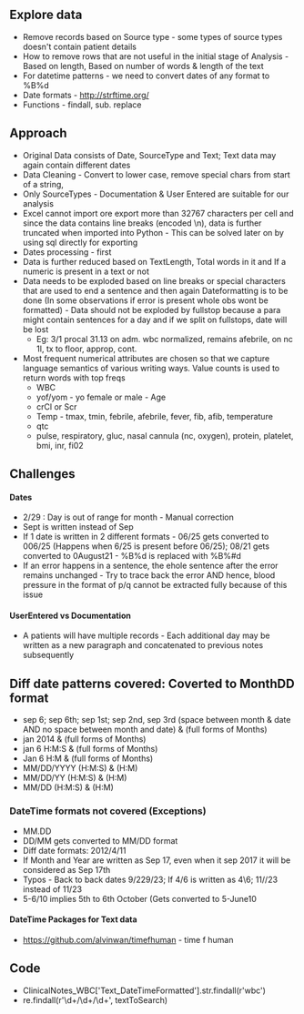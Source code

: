 ## Explore data
* Remove records based on Source type - some types of source types doesn't contain patient details
* How to remove rows that are not useful in the initial stage of Analysis - Based on length, Based on number of words & length of the text
* For datetime patterns - we need to convert dates of any format to %B%d
* Date formats - http://strftime.org/
* Functions - findall, sub. replace

## Approach
* Original Data consists of Date, SourceType and Text; Text data may again contain different dates
* Data Cleaning - Convert to lower case, remove special chars from start of a string, 
* Only SourceTypes - Documentation & User Entered are suitable for our analysis 
* Excel cannot import ore export more than 32767 characters per cell and since the data contains line breaks (encoded \n), data is further truncated when imported into Python - This can be solved later on by using sql directly for exporting
* Dates processing - first 
* Data is further reduced based on TextLength, Total words in it and If a numeric is present in a text or not
* Data needs to be exploded based on line breaks or special characters that are used to end a sentence and then again Dateformatting is to be done (In some observations if error is present whole obs wont be formatted) - Data should not be exploded by fullstop because a para might contain sentences for a day and if we split on fullstops, date will be lost
  * Eg: 3/1 procal 31.13 on adm. wbc normalized, remains afebrile, on nc 1l, tx to floor, approp, cont.
* Most frequent numerical attributes are chosen so that we capture language semantics of various writing ways. Value counts is used to return words with top freqs
  * WBC
  * yof/yom - yo female or male - Age
  * crCl or Scr
  * Temp - tmax, tmin, febrile, afebrile, fever, fib, afib, temperature
  * qtc
  * pulse, respiratory, gluc, nasal cannula (nc, oxygen), protein, platelet, bmi, inr, fi02

## Challenges
#### Dates
* 2/29 : Day is out of range for month - Manual correction
* Sept is written instead of Sep
* If 1 date is written in 2 different formats - 06/25 gets converted to 006/25 (Happens when 6/25 is present before 06/25); 08/21 gets converted to 0August21 - %B%d is replaced with %B%#d
* If an error happens in a sentence, the ehole sentence after the error remains unchanged - Try to trace back the error AND hence, blood pressure in the format of p/q cannot be extracted fully because of this issue
#### UserEntered vs Documentation
* A patients will have multiple records - Each additional day may be written as a new paragraph and concatenated to previous notes subsequently




## Diff date patterns covered: Coverted to MonthDD format
* sep 6; sep 6th; sep 1st; sep 2nd, sep 3rd (space between month & date AND no space between month and date) & (full forms of Months)
* jan 2014  & (full forms of Months)
* jan 6 H:M:S & (full forms of Months)
* Jan 6 H:M & (full forms of Months)
* MM/DD/YYYY (H:M:S) & (H:M)
* MM/DD/YY (H:M:S) & (H:M)
* MM/DD (H:M:S) & (H:M)

### DateTime formats not covered (Exceptions)
* MM.DD
* DD/MM gets converted to MM/DD format
* Diff date formats: 2012/4/11
* If Month and Year are written as Sep 17, even when it sep 2017 it will be considered as Sep 17th
* Typos - Back to back dates 9/229/23; If 4/6 is written as 4\6; 11//23 instead of 11/23
* 5-6/10 implies 5th to 6th October (Gets converted to 5-June10

#### DateTime Packages for Text data ####
* https://github.com/alvinwan/timefhuman - time f human


## Code
* ClinicalNotes_WBC['Text_DateTimeFormatted'].str.findall(r'wbc')
* re.findall(r'\d+/\d+/\d+', textToSearch)




